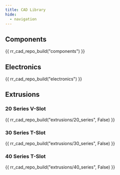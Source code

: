 ```yaml
---
title: CAD Library
hide:
  - navigation
---
```

<style type="text/css" rel="stylesheet">
  thead th:empty {
      border: thin solid red !important;
      display: none;
  }
</style>

## Components
{{ rr_cad_repo_build("components") }}

## Electronics
{{ rr_cad_repo_build("electronics") }}

## Extrusions
### 20 Series V-Slot
{{ rr_cad_repo_build("extrusions/20_series", False) }}

### 30 Series T-Slot
{{ rr_cad_repo_build("extrusions/30_series", False) }}

### 40 Series T-Slot
{{ rr_cad_repo_build("extrusions/40_series", False) }}
